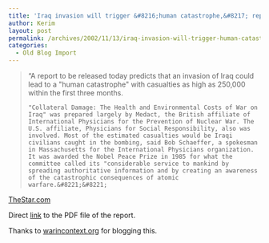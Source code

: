 ```yaml
---
title: 'Iraq invasion will trigger &#8216;human catastrophe,&#8217; report warns'
author: Kerim
layout: post
permalink: /archives/2002/11/13/iraq-invasion-will-trigger-human-catastrophe-report-warns/
categories:
  - Old Blog Import
---
```


>   &#8220;A report to be released today predicts that an invasion of Iraq could lead to a "human catastrophe" with casualties as high as 250,000 within the first three months. 
>   
>   
>     "Collateral Damage: The Health and Environmental Costs of War on Iraq" was prepared largely by Medact, the British affiliate of International Physicians for the Prevention of Nuclear War. The U.S. affiliate, Physicians for Social Responsibility, also was involved. Most of the estimated casualties would be Iraqi civilians caught in the bombing, said Bob Schaeffer, a spokesman in Massachusetts for the International Physicians organization. It was awarded the Nobel Peace Prize in 1985 for what the committee called its "considerable service to mankind by spreading authoritative information and by creating an awareness of the catastrophic consequences of atomic warfare.&#8221;&#8221;
>   


<a href="http://www.thestar.com/NASApp/cs/ContentServer?pagename=thestar/Layout/Article_PrintFriendly&c=Article&cid=1035774253734" onclick="_gaq.push(['_trackEvent', 'outbound-article', 'http://www.thestar.com/NASApp/cs/ContentServer?pagename=thestar/Layout/Article_PrintFriendly&c=Article&cid=1035774253734', 'TheStar.com']);" >TheStar.com</a>

Direct <a href="http://www.medact.org/tbx/docs/Medact Iraq report_final3.pdf" onclick="_gaq.push(['_trackEvent','download','http://www.medact.org/tbx/docs/Medact Iraq report_final3.pdf']);" >link</a> to the PDF file of the report.

Thanks to <a href="http://warincontext.org/" onclick="_gaq.push(['_trackEvent', 'outbound-article', 'http://warincontext.org/', 'warincontext.org']);" >warincontext.org</a> for blogging this.

